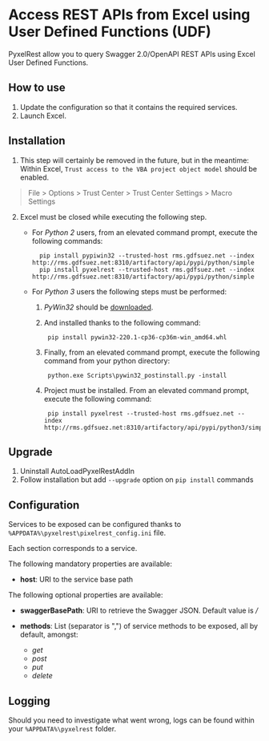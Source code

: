 Access REST APIs from Excel using User Defined Functions (UDF)
==============================================================
PyxelRest allow you to query Swagger 2.0/OpenAPI REST APIs using Excel User Defined Functions.

How to use
----------

1. Update the configuration so that it contains the required services.
2. Launch Excel.

Installation
------------

1. This step will certainly be removed in the future, but in the meantime: Within Excel, ``Trust access to the VBA project object model`` should be enabled.
> File > Options > Trust Center > Trust Center Settings > Macro Settings
2. Excel must be closed while executing the following step.

    - For *Python 2* users, from an elevated command prompt, execute the following commands:
    
            pip install pypiwin32 --trusted-host rms.gdfsuez.net --index http://rms.gdfsuez.net:8310/artifactory/api/pypi/python/simple
            pip install pyxelrest --trusted-host rms.gdfsuez.net --index http://rms.gdfsuez.net:8310/artifactory/api/pypi/python/simple
    - For *Python 3* users the following steps must be performed:

        1. *PyWin32* should be [downloaded](http://www.lfd.uci.edu/~gohlke/pythonlibs/#pywin32).
        2. And installed thanks to the following command:
        
                pip install pywin32-220.1-cp36-cp36m-win_amd64.whl
        3. Finally, from an elevated command prompt, execute the following command from your python directory:
        
                python.exe Scripts\pywin32_postinstall.py -install
        4. Project must be installed. From an elevated command prompt, execute the following command:
        
                pip install pyxelrest --trusted-host rms.gdfsuez.net --index http://rms.gdfsuez.net:8310/artifactory/api/pypi/python3/simple


Upgrade
-------

1. Uninstall AutoLoadPyxelRestAddIn
2. Follow installation but add ``--upgrade`` option on ``pip install`` commands

Configuration
-------------
Services to be exposed can be configured thanks to ``%APPDATA%\pyxelrest\pixelrest_config.ini`` file.

Each section corresponds to a service.

The following mandatory properties are available:

- **host**: URI to the service base path

The following optional properties are available:

- **swaggerBasePath**: URI to retrieve the Swagger JSON. Default value is */*
- **methods**: List (separator is ",") of service methods to be exposed, all by default, amongst:

    - *get*
    - *post*
    - *put*
    - *delete*


Logging
-------
Should you need to investigate what went wrong, logs can be found within your ``%APPDATA%\pyxelrest`` folder.
